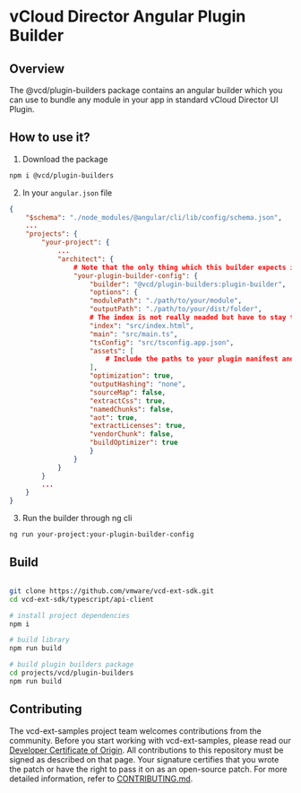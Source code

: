 
# vCloud Director Angular Plugin Builder

## Overview
The @vcd/plugin-builders package contains an angular builder which you can use to bundle any module in your app in standard vCloud Director UI Plugin.  

## How to use it?
1. Download the package
```bash
npm i @vcd/plugin-builders
```
2. In your `angular.json` file
```json
{
	"$schema": "./node_modules/@angular/cli/lib/config/schema.json",
	...
	"projects": {
		"your-project": {
			...
			"architect": {
				# Note that the only thing which this builder expects is the modulePath, all other options are up to you.
				"your-plugin-builder-config": {
					"builder": "@vcd/plugin-builders:plugin-builder",
					"options": {
					"modulePath": "./path/to/your/module",
					"outputPath": "./path/to/your/dist/folder",
					# The index is not really neaded but have to stay there because of the angular validation.
					"index": "src/index.html",
					"main": "src/main.ts",
					"tsConfig": "src/tsconfig.app.json",
					"assets": [
						# Include the paths to your plugin manifest and i18n json files here.
					],
					"optimization": true,
					"outputHashing": "none",
					"sourceMap": false,
					"extractCss": true,
					"namedChunks": false,
					"aot": true,
					"extractLicenses": true,
					"vendorChunk": false,
					"buildOptimizer": true
					}
				}
			}
		}
		...
	}
}
```
3. Run the builder through ng cli
```bash
ng run your-project:your-plugin-builder-config
```

## Build
```bash

git clone https://github.com/vmware/vcd-ext-sdk.git
cd vcd-ext-sdk/typescript/api-client

# install project dependencies
npm i

# build library
npm run build

# build plugin builders package
cd projects/vcd/plugin-builders
npm run build
```

## Contributing

The vcd-ext-samples project team welcomes contributions from the community. Before you start working with vcd-ext-samples, please read our [Developer Certificate of Origin](https://cla.vmware.com/dco). All contributions to this repository must be signed as described on that page. Your signature certifies that you wrote the patch or have the right to pass it on as an open-source patch. For more detailed information, refer to [CONTRIBUTING.md](CONTRIBUTING.md).